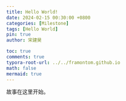 ```yaml
---
title: Hello World!
date: 2024-02-15 00:30:00 +0800
categories: [Milestone]
tags: [Hello World]
pin: true
author: 宋建昊

toc: true
comments: true
typora-root-url: ../../framontom.github.io
math: false
mermaid: true
---
```

故事在这里开始。
